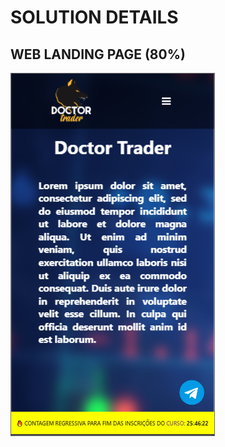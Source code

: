 # SOLUTION DETAILS

## WEB LANDING PAGE (80%)

![Alt text](/web-landing-page/src/assets/img/LANDING-PAGE-MOB.PNG?raw=true "Optional Title")